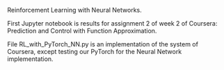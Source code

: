 Reinforcement Learning with Neural Networks.

First Jupyter notebook is results for assignment 2 of week 2 of Coursera: Prediction and Control with Function Approximation.

File RL_with_PyTorch_NN.py is an implementation of the system of Coursera, except testing our PyTorch for the Neural Network implementation.
